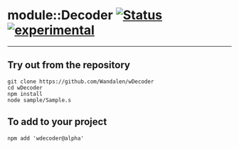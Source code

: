 
# module::Decoder  [![Status](https://github.com/Wandalen/wDecoder/workflows/publish/badge.svg)](https://github.com/Wandalen/wDecoder/actions?query=workflow%3Apublish) [![experimental](https://img.shields.io/badge/stability-experimental-orange.svg)](https://github.com/emersion/stability-badges#experimental)

___

## Try out from the repository
```
git clone https://github.com/Wandalen/wDecoder
cd wDecoder
npm install
node sample/Sample.s
```

## To add to your project
```
npm add 'wdecoder@alpha'
```




